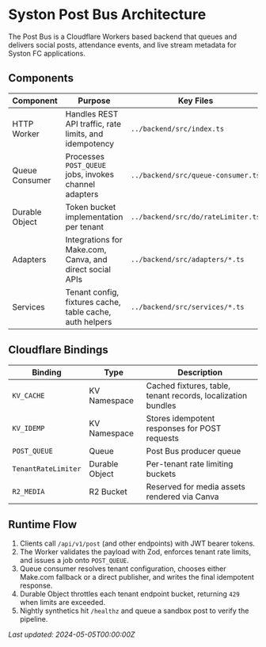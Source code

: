 # Syston Post Bus Architecture

The Post Bus is a Cloudflare Workers based backend that queues and delivers social posts, attendance events, and live stream metadata for Syston FC applications.

## Components

| Component | Purpose | Key Files |
| --- | --- | --- |
| HTTP Worker | Handles REST API traffic, rate limits, and idempotency | `../backend/src/index.ts` |
| Queue Consumer | Processes `POST_QUEUE` jobs, invokes channel adapters | `../backend/src/queue-consumer.ts` |
| Durable Object | Token bucket implementation per tenant | `../backend/src/do/rateLimiter.ts` |
| Adapters | Integrations for Make.com, Canva, and direct social APIs | `../backend/src/adapters/*.ts` |
| Services | Tenant config, fixtures cache, table cache, auth helpers | `../backend/src/services/*.ts` |

## Cloudflare Bindings

| Binding | Type | Description |
| --- | --- | --- |
| `KV_CACHE` | KV Namespace | Cached fixtures, table, tenant records, localization bundles |
| `KV_IDEMP` | KV Namespace | Stores idempotent responses for POST requests |
| `POST_QUEUE` | Queue | Post Bus producer queue |
| `TenantRateLimiter` | Durable Object | Per-tenant rate limiting buckets |
| `R2_MEDIA` | R2 Bucket | Reserved for media assets rendered via Canva |

## Runtime Flow

1. Clients call `/api/v1/post` (and other endpoints) with JWT bearer tokens.
2. The Worker validates the payload with Zod, enforces tenant rate limits, and issues a job onto `POST_QUEUE`.
3. Queue consumer resolves tenant configuration, chooses either Make.com fallback or a direct publisher, and writes the final idempotent response.
4. Durable Object throttles each tenant endpoint bucket, returning `429` when limits are exceeded.
5. Nightly synthetics hit `/healthz` and queue a sandbox post to verify the pipeline.

_Last updated: 2024-05-05T00:00:00Z_
